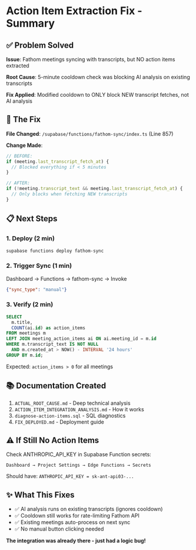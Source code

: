 # Action Item Extraction Fix - Summary

## ✅ Problem Solved

**Issue**: Fathom meetings syncing with transcripts, but NO action items extracted

**Root Cause**: 5-minute cooldown check was blocking AI analysis on existing transcripts

**Fix Applied**: Modified cooldown to ONLY block NEW transcript fetches, not AI analysis

## 🔧 The Fix

**File Changed**: `/supabase/functions/fathom-sync/index.ts` (Line 857)

**Change Made**:
```typescript
// BEFORE:
if (meeting.last_transcript_fetch_at) {
  // Blocked everything if < 5 minutes
}

// AFTER:
if (!meeting.transcript_text && meeting.last_transcript_fetch_at) {
  // Only blocks when fetching NEW transcripts
}
```

## 📋 Next Steps

### 1. Deploy (2 min)
```bash
supabase functions deploy fathom-sync
```

### 2. Trigger Sync (1 min)
Dashboard → Functions → fathom-sync → Invoke
```json
{"sync_type": "manual"}
```

### 3. Verify (2 min)
```sql
SELECT
  m.title,
  COUNT(ai.id) as action_items
FROM meetings m
LEFT JOIN meeting_action_items ai ON ai.meeting_id = m.id
WHERE m.transcript_text IS NOT NULL
  AND m.created_at > NOW() - INTERVAL '24 hours'
GROUP BY m.id;
```

Expected: `action_items > 0` for all meetings

## 📚 Documentation Created

1. `ACTUAL_ROOT_CAUSE.md` - Deep technical analysis
2. `ACTION_ITEM_INTEGRATION_ANALYSIS.md` - How it works
3. `diagnose-action-items.sql` - SQL diagnostics
4. `FIX_DEPLOYED.md` - Deployment guide

## ⚠️ If Still No Action Items

Check ANTHROPIC_API_KEY in Supabase Function secrets:
```
Dashboard → Project Settings → Edge Functions → Secrets
```

Should have: `ANTHROPIC_API_KEY = sk-ant-api03-...`

## ✨ What This Fixes

- ✅ AI analysis runs on existing transcripts (ignores cooldown)
- ✅ Cooldown still works for rate-limiting Fathom API
- ✅ Existing meetings auto-process on next sync
- ✅ No manual button clicking needed

**The integration was already there - just had a logic bug!**

